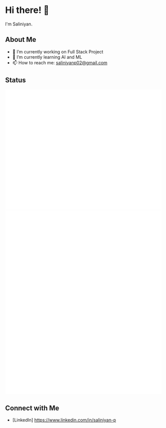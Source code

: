 # Hi there! 👋

I'm Saliniyan.

## About Me

- 🔭 I’m currently working on Full Stack Project
- 🌱 I’m currently learning AI and ML
- 📫 How to reach me: saliniyanp02@gmail.com


## Status

<img src="/github-metrics.svg" alt="Metrics" >
<img src="/metrics.plugin.isocalendar.svg" alt="Calender" >

## Connect with Me

- [LinkedIn] https://www.linkedin.com/in/saliniyan-p
